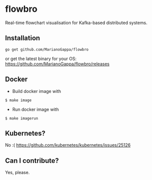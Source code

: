 # flowbro
Real-time flowchart visualisation for Kafka-based distributed systems.

## Installation

```
go get github.com/MarianoGappa/flowbro
```

or get the latest binary for your OS: https://github.com/MarianoGappa/flowbro/releases

## Docker
- Build docker image with
```
$ make image
```
- Run docker image with
```
$ make imagerun
```

## Kubernetes?
No :( https://github.com/kubernetes/kubernetes/issues/25126

## Can I contribute?
Yes, please.
